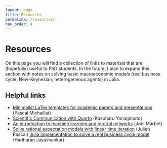 ```yaml
---
layout: page
title: Resources
permalink: /resources/
nav_order: 4
---
```


# Resources

On this page you will find a collection of links to materials that are (hopefully) useful to PhD students. In the future, I plan to expand this section with notes on solving basic macroeconomic models (real business cycle, New-Keynesian, heterogeneous agents) in Julia.

## Helpful links
<!-- - [Build your personal website](https://andrea.pasqualini.io/resources/build-your-website) (Andrea Pasqualini) -->
- [Minimalist LaTex templates for academic papers and presentations](https://pascalmichaillat.org/design/) (Pascal Michaillat)
- [Scientific Communication with Quarto](https://kazuyanagimoto.com/blog/2023/06/10/quarto_com_model/) (Kazuharu Yanagimoto)
- [An introduction to machine learning and neutral networks](https://github.com/jmarbet/usi-intro-machine-learning) (Joël Marbet)
- [Solve rational expectation models with linear time iteration](https://julienpascal.github.io/post/lineartimeiteration/) (Julien Pascal)
[Julia implementation to solve a real business cycle model](https://github.com/HariharanJayashankar/LinearTimeIteration.jl) (Hariharan Jayashankar)



